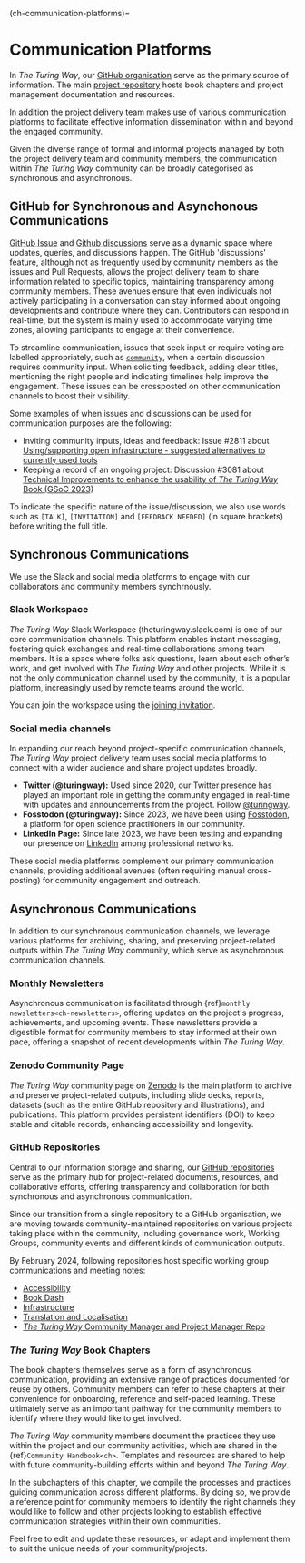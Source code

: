 (ch-communication-platforms)=
# Communication Platforms

In _The Turing Way_, our [GitHub organisation](https://github.com/the-turing-way) serve as the primary source of information.
The main [project repository](https://github.com/the-turing-way/the-turing-way) hosts book chapters and project management documentation and resources.

In addition the project delivery team makes use of various communication platforms to facilitate effective information dissemination within and beyond the engaged community.

Given the diverse range of formal and informal projects managed by both the project delivery team and community members, the communication within _The Turing Way_ community can be broadly categorised as synchronous and asynchronous.

## GitHub for Synchronous and Asynchonous Communications

[GitHub Issue](https://github.com/the-turing-way/the-turing-way/issues) and [Github discussions](https://github.com/the-turing-way/the-turing-way/discussions) 
serve as a dynamic space where updates, queries, and discussions happen. 
The GitHub 'discussions' feature, although not as frequently used by community members as the issues and Pull Requests, allows the project delivery team to share information related to specific topics, maintaining transparency among community members.
These avenues ensure that even individuals not actively participating in a conversation can stay informed about ongoing developments and contribute where they can. 
Contributors can respond in real-time, but the system is mainly used to accommodate varying time zones, allowing participants to engage at their convenience.

To streamline communication, issues that seek input or require voting are labelled appropriately, such as [`community`](https://github.com/the-turing-way/the-turing-way/labels/community), when a certain discussion requires community input.
When soliciting feedback, adding clear titles, mentioning the right people and indicating timelines help improve the engagement.
These issues can be crossposted on other communication channels to boost their visibility.

Some examples of when issues and discussions can be used for communication purposes are the following:
- Inviting community inputs, ideas and feedback: Issue #2811 about [Using/supporting open infrastructure - suggested alternatives to currently used tools](https://github.com/the-turing-way/the-turing-way/issues/2811)
- Keeping a record of an ongoing project: Discussion #3081 about [Technical Improvements to enhance the usability of _The Turing Way_ Book (GSoC 2023)](https://github.com/the-turing-way/the-turing-way/discussions/3081)

To indicate the specific nature of the issue/discussion, we also use words such as `[TALK]`, `[INVITATION]` and `[FEEDBACK NEEDED]` (in square brackets) before writing the full title.

## Synchronous Communications

We use the Slack and social media platforms to engage with our collaborators and community members synchrnously.

### Slack Workspace

_The Turing Way_ Slack Workspace (theturingway.slack.com) is one of our core communication channels. 
This platform enables instant messaging, fostering quick exchanges and real-time collaborations among team members.
It is a space where folks ask questions, learn about each other’s work, and get involved with _The Turing Way_ and other projects. 
While it is not the only communication channel used by the community, it is a popular platform, increasingly used by remote teams around the world.

You can join the workspace using the [joining invitation](https://theturingway.slack.com/join/shared_invite/zt-fn608gvb-h_ZSpoA29cCdUwR~TIqpBw#/shared-invite/email).

### Social media channels

In expanding our reach beyond project-specific communication channels, _The Turing Way_ project delivery team uses social media platforms to connect with a wider audience and share project updates broadly.

- **Twitter (@turingway):** Used since 2020, our Twitter presence has played an important role in getting the community engaged in real-time with updates and announcements from the project. Follow [@turingway](https://twitter.com/turingway).
- **Fosstodon (@turingway):** Since 2023, we have been using [Fosstodon](https://fosstodon.org/@turingway), a platform for open science practitioners in our community.
- **LinkedIn Page:** Since late 2023, we have been testing and expanding our presence on [LinkedIn](https://www.linkedin.com/company/the-turing-way) among professional networks.

These social media platforms complement our primary communication channels, providing additional avenues (often requiring manual cross-posting) for community engagement and outreach.

## Asynchronous Communications

In addition to our synchronous communication channels, we leverage various platforms for archiving, sharing, and preserving project-related outputs within _The Turing Way_ community, which serve as asynchronous communication channels.

### Monthly Newsletters

Asynchronous communication is facilitated through {ref}`monthly newsletters<ch-newsletters>`, offering updates on the project's progress, achievements, and upcoming events. 
These newsletters provide a digestible format for community members to stay informed at their own pace, offering a snapshot of recent developments within _The Turing Way_.

### Zenodo Community Page

_The Turing Way_ community page on [Zenodo](https://zenodo.org/communities/the-turing-way) is the main platform to archive and preserve project-related outputs, including slide decks, reports, datasets (such as the entire GitHub repository and illustrations), and publications. 
This platform provides persistent identifiers (DOI) to keep stable and citable records, enhancing accessibility and longevity.

### GitHub Repositories

Central to our information storage and sharing, our [GitHub repositories](https://github.com/the-turing-way) serve as the primary hub for project-related documents, resources, and collaborative efforts, offering transparency and collaboration for both synchronous and asynchronous communication.

Since our transition from a single repository to a GitHub organisation, we are moving towards community-maintained repositories on various projects taking place within the community, including governance work, Working Groups, community events and different kinds of communication outputs.

By February 2024, following repositories host specific working group communications and meeting notes:
- [Accessibility](https://github.com/the-turing-way/accessibility-working-group)
- [Book Dash](https://github.com/the-turing-way/bookdash)
- [Infrastructure](https://github.com/the-turing-way/infrastructure-working-group)
- [Translation and Localisation](https://github.com/TWTranslation)
- [_The Turing Way_ Community Manager and Project Manager Repo](https://github.com/the-turing-way/2024-rcm-rpm-tasks)

### _The Turing Way_ Book Chapters

The book chapters themselves serve as a form of asynchronous communication, providing an extensive range of practices documented for reuse by others. 
Community members can refer to these chapters at their convenience for onboarding, reference and self-paced learning.
These ultimately serve as an important pathway for the community members to identify where they would like to get involved.

_The Turing Way_ community members document the practices they use within the project and our community activities, which are shared in the {ref}`Community Handbook<ch>`.
Templates and resources are shared to help with future community-building efforts within and beyond _The Turing Way_.

In the subchapters of this chapter, we compile the processes and practices guiding communication across different platforms. 
By doing so, we provide a reference point for community members to identify the right channels they would like to follow and other projects looking to establish effective communication strategies within their own communities. 

Feel free to edit and update these resources, or adapt and implement them to suit the unique needs of your community/projects.
